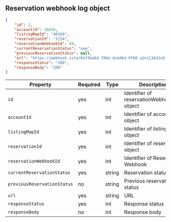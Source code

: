 ## Reservation webhook log object

```json
{
    "id": 2,
    "accountId": 10450,
    "listingMapId": "40160",
    "reservationId": "1234",
    "reservationWebhookId": 89,
    "currentReservationStatus": "new",
    "previousReservationStatus": null,
    "url": "https://webhook.site/6e73ba6d-789e-ds4d64-9f68-a2e1134d1c6f3",
    "responseStatus": "200",
    "responseBody": "200"
}
```

Property | Required | Type | Description
-------- | -------- | ---- | ----------- 
`id` | yes | int | Identifier of reservationWebhookLog object
`accountId` | yes | int | Identifier of account object
`listingMapId` | yes | int | Identifier of listing object
`reservationId` | yes | int | Identifier of reservation object
`reservationWebhookId` | yes | int | Identifier of Reservation Webhook
`currentReservationStatus` | yes | string | Reservation status
`previousReservationStatus` | no | string | Previous reservation status
`url` | yes | string | URL
`responseStatus` | yes | int | Response status
`responseBody` | no | int | Response body